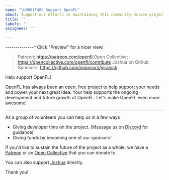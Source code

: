 ```yaml
---
name: "\U0001F48C Support OpenFL"
about: Support our efforts in maintaining this community-driven project
title: ''
labels: ''
assignees: ''

---
```


--------------^ Click "Preview" for a nicer view!
> Patreon: https://patreon.com/openfl
> Open Collective: https://opencollective.com/openfl/contribute
> Joshua on Github Sponsors: https://github.com/sponsors/jgranick

Help support OpenFL!

OpenFL has always been an open, free project to help support your needs and power your next great idea. Your help supports the ongoing development and future growth of OpenFL. Let's make OpenFL even more awesome!

---

As a group of volunteers you can help us in a few ways

- Giving developer time on the project. (Message us on [Discord](https://discord.gg/tDgq8EE) for guidance)
- Giving funds by becoming one of our sponsors!

If you'd like to sustain the future of the project as a whole, we have a [Patreon](https://patreon.com/openfl) or an [Open Collective](https://opencollective.com/openfl/contribute) that you can donate to.

You can also support [Joshua](https://github.com/sponsors/jgranick) directly.

Thank you!
